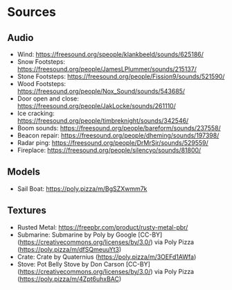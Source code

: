 # Sources


## Audio

- Wind: https://freesound.org/speople/klankbeeld/sounds/625186/
- Snow Footsteps: https://freesound.org/people/JamesLPlummer/sounds/215137/
- Stone Footsteps: https://freesound.org/people/Fission9/sounds/521590/
- Wood Footsteps: https://freesound.org/people/Nox_Sound/sounds/543685/
- Door open and close: https://freesound.org/people/JakLocke/sounds/261110/
- Ice cracking: https://freesound.org/people/timbreknight/sounds/342546/
- Boom sounds: https://freesound.org/people/bareform/sounds/237558/
- Beacon repair: https://freesound.org/people/dheming/sounds/197398/
- Radar ping: https://freesound.org/people/DrMrSir/sounds/529559/
- Fireplace: https://freesound.org/people/silencyo/sounds/81800/

## Models
- Sail Boat: https://poly.pizza/m/BgSZXwmm7k

## Textures
- Rusted Metal: https://freepbr.com/product/rusty-metal-pbr/
- Submarine: Submarine by Poly by Google [CC-BY] (https://creativecommons.org/licenses/by/3.0/) via Poly Pizza (https://poly.pizza/m/dfSQmeuuYt3)
- Crate: Crate by Quaternius (https://poly.pizza/m/3OEFd1AWfa)
- Stove: Pot Belly Stove by Don Carson [CC-BY] (https://creativecommons.org/licenses/by/3.0/) via Poly Pizza (https://poly.pizza/m/4Zpt6uhxBAC)
